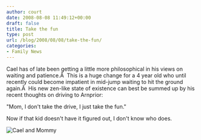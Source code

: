 ```yaml
---
author: court
date: 2008-08-08 11:49:12+00:00
draft: false
title: Take the fun
type: post
url: /blog/2008/08/08/take-the-fun/
categories:
- Family News
---
```


Cael has of late been getting a little more philosophical in his views on waiting and patience.Â  This is a huge change for a 4 year old who until recently could become impatient in mid-jump waiting to hit the ground again.Â  His new zen-like state of existence can best be summed up by his recent thoughts on driving to Arnprior:

"Mom, I don't take the drive, I just take the fun."

Now if that kid doesn't have it figured out, I don't know who does.

![Cael and Mommy](http://farm4.static.flickr.com/3002/2706478709_d8663a02a3.jpg)

